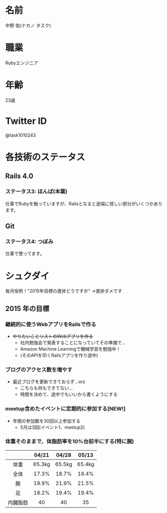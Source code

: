 # 名前
中野 佑(ナカノ タスク)

# 職業
Rubyエンジニア

# 年齢
23歳

# Twitter ID
@task1010243

# 各技術のステータス
## Rails 4.0
### ステータス3: ほんば(本葉)
仕事でRubyを触っていますが、Railsとなると途端に怪しい部分がいくつかあります。

## Git
### ステータス4: つぼみ
仕事で使ってます。

# シュクダイ
毎月恒例！"2015年目標の進捗どうですか"
→進捗ダメです

## 2015 年の目標
### 継続的に使うWebアプリをRailsで作る
* ~~やりたいことリストのWebアプリを作る~~
  * 社内勉強会で発表することになっていてその準備で…
  * Amazon Machine Learningで機械学習を勉強中！
  * (そのAPIを叩くRailsアプリを作り途中)


### ブログのアクセス数を増やす
* 最近ブログを更新できておらず…orz
  * こちらも何もできてない…
  * 時間を決めて、途中でもいいから書くようにする

### meetup含めたイベントに定期的に参加する[NEW!]
* 年間の参加数を30回以上参加する
  * 5月は3回(イベント1、meetup2)

### 体重そのままで、体脂肪率を10%台前半にする(特に腕)
|          |04/21 |04/28 |05/13 |
|:--------:|:----:|:----:|:----:|
| 体重     |65.3kg|65.5kg|65.4kg|
| 全体     |17.3% |18.7% |18.4% |
| 腕       |19.9% |21.9% |21.5% |
| 足       |18.2% |19.4% |19.4% |
| 内臓脂肪 |  40  |  40  |  35  |

